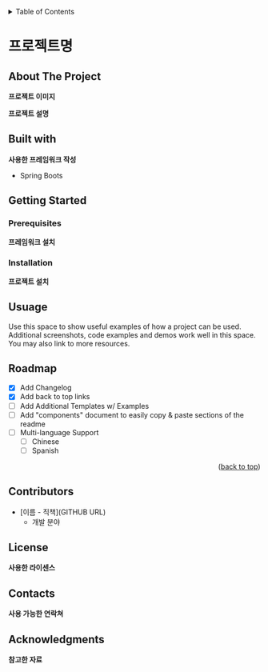 <a id="readme-top"></a>

<details>
  <summary>Table of Contents</summary>
  <ol>
    <li>
      <a href="#about-the-project">About The Project</a>
      <ul>
        <li><a href="#built-with">Built With</a></li>
      </ul>
    </li>
    <li>
      <a href="#getting-started">Getting Started</a>
      <ul>
        <li><a href="#prerequisites">Prerequisites</a></li>
        <li><a href="#installation">Installation</a></li>
      </ul>
    </li>
    <li><a href="#usage">Usage</a></li>
    <li><a href="#roadmap">Roadmap</a></li>
    <li><a href="#contributing">Contributing</a></li>
    <li><a href="#license">License</a></li>
    <li><a href="#contact">Contact</a></li>
    <li><a href="#acknowledgments">Acknowledgments</a></li>
  </ol>
</details>

# __프로젝트명__

## About The Project

__프로젝트 이미지__

__프로젝트 설명__

## Built with

__사용한 프레임워크 작성__
- Spring Boots


## Getting Started

### Prerequisites

__프레임워크 설치__

<!-- INSTALLATION -->
### Installation

__프로젝트 설치__

<!-- USUAGE -->
## Usuage

Use this space to show useful examples of how a project can be used. Additional screenshots, code examples and demos work well in this space. You may also link to more resources.

<!-- ROADMAP -->
## Roadmap

- [x] Add Changelog
- [x] Add back to top links
- [ ] Add Additional Templates w/ Examples
- [ ] Add "components" document to easily copy & paste sections of the readme
- [ ] Multi-language Support
    - [ ] Chinese
    - [ ] Spanish

<p align="right">(<a href="#readme-top">back to top</a>)</p>

<!-- CONTRIBUTORS -->
## Contributors

- [이름 - 직책](GITHUB URL)
    - 개발 분야

<!-- LICENSE -->
## License

__사용한 라이센스__

<!-- CONTACTS -->
## Contacts

__사용 가능한 연락쳐__

<!-- ACKNOWLEDGEMENTS -->
## Acknowledgments

__참고한 자료__

